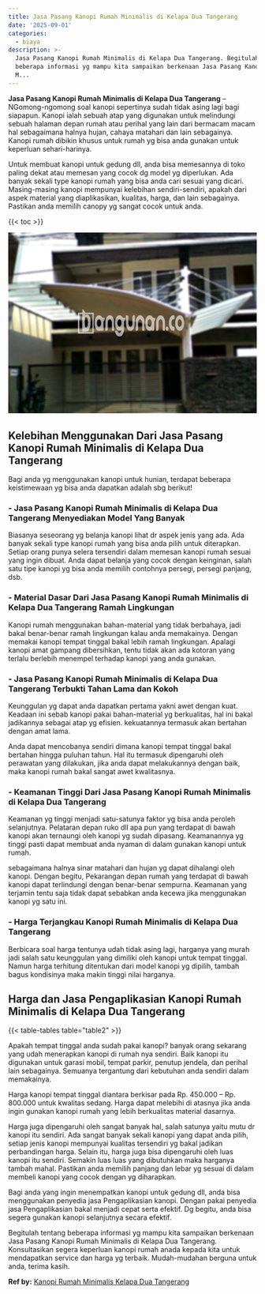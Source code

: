 ```yaml
---
title: Jasa Pasang Kanopi Rumah Minimalis di Kelapa Dua Tangerang
date: '2025-09-01'
categories:
  - biaya
description: >-
  Jasa Pasang Kanopi Rumah Minimalis di Kelapa Dua Tangerang. Begitulah tentang
  beberapa informasi yg mampu kita sampaikan berkenaan Jasa Pasang Kanopi Rumah
  M...
---
```


**Jasa Pasang Kanopi Rumah Minimalis di Kelapa Dua Tangerang** – NGomong-ngomong soal kanopi sepertinya sudah tidak asing lagi bagi siapapun. Kanopi ialah sebuah atap yang digunakan untuk melindungi sebuah halaman depan rumah atau perihal yang lain dari bermacam macam hal sebagaimana halnya hujan, cahaya matahari dan lain sebagainya. Kanopi rumah dibikin khusus untuk rumah yg bisa anda gunakan untuk keperluan sehari-harinya.

Untuk membuat kanopi untuk gedung dll, anda bisa memesannya di toko paling dekat atau memesan yang cocok dg model yg diperlukan. Ada banyak sekali type kanopi rumah yang bisa anda cari sesuai yang dicari. Masing-masing kanopi mempunyai kelebihan sendiri-sendiri, apakah dari aspek material yang diaplikasikan, kualitas, harga, dan lain sebagainya. Pastikan anda memilih canopy yg sangat cocok untuk anda.

{{< toc >}}

![Jasa Pasang Kanopi Rumah Minimalis di Kelapa Dua Tangerang](/images/harga-kanopi-minimalis-03.png)

## Kelebihan Menggunakan Dari Jasa Pasang Kanopi Rumah Minimalis di Kelapa Dua Tangerang

Bagi anda yg menggunakan kanopi untuk hunian, terdapat beberapa keistimewaan yg bisa anda dapatkan adalah sbg berikut!

### \- Jasa Pasang Kanopi Rumah Minimalis di Kelapa Dua Tangerang Menyediakan Model Yang Banyak

Biasanya seseorang yg belanja kanopi lihat dr aspek jenis yang ada. Ada banyak sekali type kanopi rumah yang bisa anda pilih untuk diterapkan. Setiap orang punya selera tersendiri dalam memesan kanopi rumah sesuai yang ingin dibuat. Anda dapat belanja yang cocok dengan keinginan, salah satu tipe kanopi yg bisa anda memilih contohnya persegi, persegi panjang, dsb.

### \- Material Dasar Dari Jasa Pasang Kanopi Rumah Minimalis di Kelapa Dua Tangerang Ramah Lingkungan

Kanopi rumah menggunakan bahan-material yang tidak berbahaya, jadi bakal benar-benar ramah lingkungan kalau anda memakainya. Dengan memakai kanopi tempat tinggal bakal lebih ramah lingkungan. Apalagi kanopi amat gampang dibersihkan, tentu tidak akan ada kotoran yang terlalu berlebih menempel terhadap kanopi yang anda gunakan.

### \- Jasa Pasang Kanopi Rumah Minimalis di Kelapa Dua Tangerang Terbukti Tahan Lama dan Kokoh

Keunggulan yg dapat anda dapatkan pertama yakni awet dengan kuat. Keadaan ini sebab kanopi pakai bahan-material yg berkualitas, hal ini bakal jadikannya sebagai atap yg efisien. kekuatannya termasuk akan bertahan dengan amat lama.

Anda dapat mencobanya sendiri dimana kanopi tempat tinggal bakal bertahan hingga puluhan tahun. Hal itu termasuk dipengaruhi oleh perawatan yang dilakukan, jika anda dapat melakukannya dengan baik, maka kanopi rumah bakal sangat awet kwalitasnya.

### \- Keamanan Tinggi Dari Jasa Pasang Kanopi Rumah Minimalis di Kelapa Dua Tangerang

Keamanan yg tinggi menjadi satu-satunya faktor yg bisa anda peroleh selanjutnya. Pelataran depan ruko dll apa pun yang terdapat di bawah kanopi akan ternaungi oleh kanopi yg sudah dipasang. Keamanannya yg tinggi pasti dapat membuat anda nyaman di dalam gunakan kanopi untuk rumah.

sebagaimana halnya sinar matahari dan hujan yg dapat dihalangi oleh kanopi. Dengan begitu, Pekarangan depan rumah yang terdapat di bawah kanopi dapat terlindungi dengan benar-benar sempurna. Keamanan yang terjamin tentu saja tidak dapat sebabkan anda kecewa jika menggunakan kanopi yg satu ini.

### \- Harga Terjangkau Kanopi Rumah Minimalis di Kelapa Dua Tangerang

Berbicara soal harga tentunya udah tidak asing lagi, harganya yang murah jadi salah satu keunggulan yang dimiliki oleh kanopi untuk tempat tinggal. Namun harga terhitung ditentukan dari model kanopi yg dipilih, tambah bagus kondisinya maka makin tinggi nilai harganya.

## Harga dan Jasa Pengaplikasian Kanopi Rumah Minimalis di Kelapa Dua Tangerang

{{< table-tables table="table2" >}}

Apakah tempat tinggal anda sudah pakai kanopi? banyak orang sekarang yang udah menerapkan kanopi di rumah nya sendiri. Baik kanopi itu digunakan untuk garasi mobil, tempat parkir, penutup jendela, dan perihal lain sebagainya. Semuanya tergantung dari kebutuhan anda sendiri dalam memakainya.

Harga kanopi tempat tinggal diantara berkisar pada Rp. 450.000 – Rp. 800.000 untuk kwalitas sedang. Harga dapat melebihi di atasnya jika anda ingin gunakan kanopi rumah yang lebih berkualitas material dasarnya.

Harga juga dipengaruhi oleh sangat banyak hal, salah satunya yaitu mutu dr kanopi itu sendiri. Ada sangat banyak sekali kanopi yang dapat anda pilih, setiap jenis kanopi mempunyai kualitas tersendiri yg bakal jadikan perbandingan harga. Selain itu, harga juga bisa dipengaruhi oleh luas kanopi itu sendiri. Semakin luas luas yang dibutuhkan maka harganya tambah mahal. Pastikan anda memilih panjang dan lebar yg sesuai di dalam membeli kanopi yang cocok dengan yg diharapkan.

Bagi anda yang ingin menempatkan kanopi untuk gedung dll, anda bisa menggunakan penyedia jasa Pengaplikasian kanopi. Dengan pakai penyedia jasa Pengaplikasian bakal menjadi cepat serta efektif. Dg begitu, anda bisa segera gunakan kanopi selanjutnya secara efektif.

Begitulah tentang beberapa informasi yg mampu kita sampaikan berkenaan Jasa Pasang Kanopi Rumah Minimalis di Kelapa Dua Tangerang. Konsultasikan segera keperluan kanopi rumah anada kepada kita untuk mendapatkan service dan harga yg terbaik. Mudah-mudahan berguna untuk anda, terima kasih.

**Ref by:**  [Kanopi Rumah Minimalis Kelapa Dua Tangerang](https://id.wikipedia.org/wiki/Kanopi)
